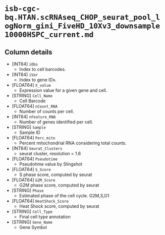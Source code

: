 # `isb-cgc-bq.HTAN.scRNAseq_CHOP_seurat_pool_logNorm_gini_FiveHD_10Xv3_downsample10000HSPC_current.md`

## Column details

* [INT64]    `iObs`
  - Index to cell barcodes.
* [INT64]    `iVar`
  - Index to gene IDs.
* [FLOAT64]    `X_value`
  - Expression value for a given gene and cell.
* [STRING]    `Cell_Name`
  - Cell Barcode
* [FLOAT64]    `nCount_RNA`
  - Number of counts per cell.
* [INT64]    `nFeature_RNA`
  - Number of genes identified per cell.
* [STRING]    `Sample`
  - Sample ID
* [FLOAT64]    `Perc_mito`
  - Percent mitochondrial RNA considering total counts.
* [INT64]    `Seurat_Clusters`
  - seurat cluster, resolution = 1.6
* [FLOAT64]    `Pseudotime`
  - Pseudotime value by Slingshot
* [FLOAT64]    `S_Score`
  - S phase score, computed by seurat 
* [FLOAT64]    `G2M_Score`
  - G2M phase score, computed by seurat 
* [STRING]    `Phase`
  - Estimated phase of the cell cycle. G2M,S,G1
* [FLOAT64]    `HeatShock_Score`
  - Heat Shock score, computed by seurat 
* [STRING]    `Cell_Type`
  - Final cell type annotation
* [STRING]    `Gene_Name`
  - Gene Symbol

